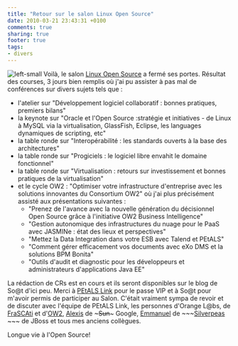 ```yaml
---
title: "Retour sur le salon Linux Open Source"
date: 2010-03-21 23:43:31 +0100
comments: true
sharing: true
footer: true
tags: 
- divers
---
```

![left-small](http://2.bp.blogspot.com/_XLL8sJPQ97g/S6YuBykK7AI/AAAAAAAAAJI/e0dJSZ0_k2k/s200/logoSalonLinux.gif)
Voilà, le salon [Linux Open Source](http://www.solutionslinux.fr/) a fermé ses portes. Résultat des courses, 3 jours bien remplis où j'ai pu assister à pas mal de conférences sur divers sujets tels que :

* l'atelier sur "Développement logiciel collaboratif : bonnes pratiques, premiers bilans"
* la keynote sur "Oracle et l'Open Source :stratégie et initiatives - de Linux à MySQL via la virtualisation, GlassFish, Eclipse, les languages dynamiques de scripting, etc"
* la table ronde sur "Interopérabilité : les standards ouverts à la base des architectures"
* la table ronde sur "Progiciels : le logiciel libre envahit le domaine fonctionnel"
* la table ronde sur "Virtualisation : retours sur investissement et bonnes pratiques de la virtualisation"
* et le cycle OW2 : "Optimiser votre infrastructure d'entreprise avec les solutions innovantes du Consortium OW2" où j'ai plus précisément assisté aux présentations suivantes :
	* "Prenez de l'avance avec la nouvelle génération du décisionnel Open Source grâce à l'initiative OW2 Business Intelligence"
	* "Gestion autonomique des infrastructures du nuage pour le PaaS avec JASMINe : état des lieux et perspectives"
	* "Mettez la Data Integration dans votre ESB avec Talend et PEtALS"
	* "Comment gérer efficacement vos documents avec eXo DMS et la solutions BPM Bonita"
	* "Outils d'audit et diagnostic pour les développeurs et administrateurs d'applications Java EE"

La rédaction de CRs est en cours et ils seront disponibles sur le blog de So@t d'ici peu.
Merci à [PEtALS Link](http://www.petalslink.com/) pour le passe VIP et à So@t pour m'avoir permis de participer au Salon. C'était vraiment sympa de revoir et de discuter avec l'équipe de PEtALS Link, les personnes d'Orange L@bs, de [FraSCAti](http://frascati.ow2.org/) et d'[OW2](http://ow2.org/), [Alexis](http://alexismp.wordpress.com/) de ~~~Sun~~~ Google, [Emmanuel](http://www.ehsavoie.com/) de ~~~[Silverpeas](http://www.silverpeas.com/) ~~~ de JBoss et tous mes anciens collègues.

Longue vie à l'Open Source!
